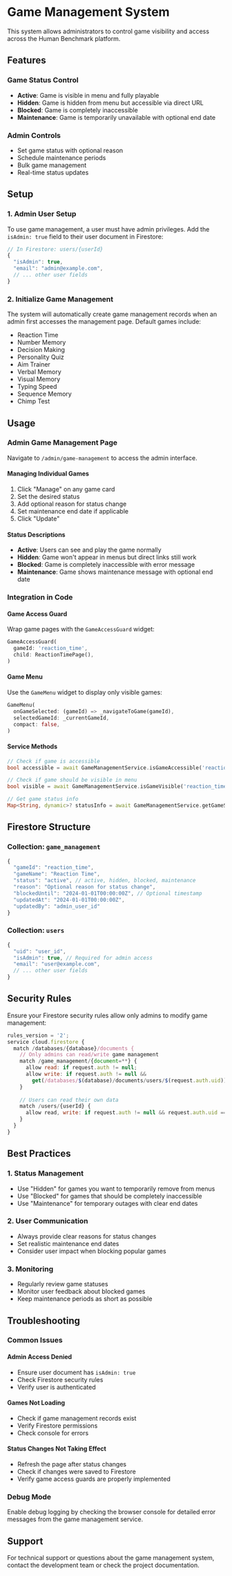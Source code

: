 # Game Management System

This system allows administrators to control game visibility and access across the Human Benchmark platform.

## Features

### Game Status Control
- **Active**: Game is visible in menu and fully playable
- **Hidden**: Game is hidden from menu but accessible via direct URL
- **Blocked**: Game is completely inaccessible
- **Maintenance**: Game is temporarily unavailable with optional end date

### Admin Controls
- Set game status with optional reason
- Schedule maintenance periods
- Bulk game management
- Real-time status updates

## Setup

### 1. Admin User Setup
To use game management, a user must have admin privileges. Add the `isAdmin: true` field to their user document in Firestore:

```javascript
// In Firestore: users/{userId}
{
  "isAdmin": true,
  "email": "admin@example.com",
  // ... other user fields
}
```

### 2. Initialize Game Management
The system will automatically create game management records when an admin first accesses the management page. Default games include:

- Reaction Time
- Number Memory
- Decision Making
- Personality Quiz
- Aim Trainer
- Verbal Memory
- Visual Memory
- Typing Speed
- Sequence Memory
- Chimp Test

## Usage

### Admin Game Management Page
Navigate to `/admin/game-management` to access the admin interface.

#### Managing Individual Games
1. Click "Manage" on any game card
2. Set the desired status
3. Add optional reason for status change
4. Set maintenance end date if applicable
5. Click "Update"

#### Status Descriptions
- **Active**: Users can see and play the game normally
- **Hidden**: Game won't appear in menus but direct links still work
- **Blocked**: Game is completely inaccessible with error message
- **Maintenance**: Game shows maintenance message with optional end date

### Integration in Code

#### Game Access Guard
Wrap game pages with the `GameAccessGuard` widget:

```dart
GameAccessGuard(
  gameId: 'reaction_time',
  child: ReactionTimePage(),
)
```

#### Game Menu
Use the `GameMenu` widget to display only visible games:

```dart
GameMenu(
  onGameSelected: (gameId) => _navigateToGame(gameId),
  selectedGameId: _currentGameId,
  compact: false,
)
```

#### Service Methods
```dart
// Check if game is accessible
bool accessible = await GameManagementService.isGameAccessible('reaction_time');

// Check if game should be visible in menu
bool visible = await GameManagementService.isGameVisible('reaction_time');

// Get game status info
Map<String, dynamic>? statusInfo = await GameManagementService.getGameStatusInfo('reaction_time');
```

## Firestore Structure

### Collection: `game_management`
```javascript
{
  "gameId": "reaction_time",
  "gameName": "Reaction Time",
  "status": "active", // active, hidden, blocked, maintenance
  "reason": "Optional reason for status change",
  "blockedUntil": "2024-01-01T00:00:00Z", // Optional timestamp
  "updatedAt": "2024-01-01T00:00:00Z",
  "updatedBy": "admin_user_id"
}
```

### Collection: `users`
```javascript
{
  "uid": "user_id",
  "isAdmin": true, // Required for admin access
  "email": "user@example.com",
  // ... other user fields
}
```

## Security Rules

Ensure your Firestore security rules allow only admins to modify game management:

```javascript
rules_version = '2';
service cloud.firestore {
  match /databases/{database}/documents {
    // Only admins can read/write game management
    match /game_management/{document=**} {
      allow read: if request.auth != null;
      allow write: if request.auth != null && 
        get(/databases/$(database)/documents/users/$(request.auth.uid)).data.isAdmin == true;
    }
    
    // Users can read their own data
    match /users/{userId} {
      allow read, write: if request.auth != null && request.auth.uid == userId;
    }
  }
}
```

## Best Practices

### 1. Status Management
- Use "Hidden" for games you want to temporarily remove from menus
- Use "Blocked" for games that should be completely inaccessible
- Use "Maintenance" for temporary outages with clear end dates

### 2. User Communication
- Always provide clear reasons for status changes
- Set realistic maintenance end dates
- Consider user impact when blocking popular games

### 3. Monitoring
- Regularly review game statuses
- Monitor user feedback about blocked games
- Keep maintenance periods as short as possible

## Troubleshooting

### Common Issues

#### Admin Access Denied
- Ensure user document has `isAdmin: true`
- Check Firestore security rules
- Verify user is authenticated

#### Games Not Loading
- Check if game management records exist
- Verify Firestore permissions
- Check console for errors

#### Status Changes Not Taking Effect
- Refresh the page after status changes
- Check if changes were saved to Firestore
- Verify game access guards are properly implemented

### Debug Mode
Enable debug logging by checking the browser console for detailed error messages from the game management service.

## Support

For technical support or questions about the game management system, contact the development team or check the project documentation.
